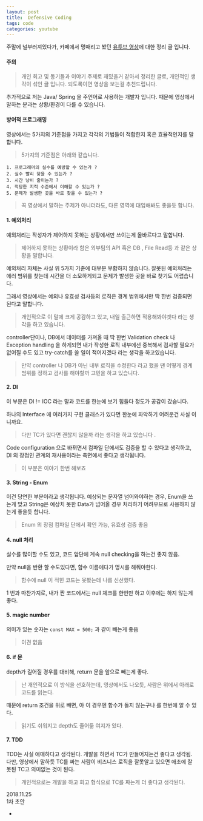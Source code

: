 ```yaml
---
layout: post
title:  Defensive Coding
tags: code
categories: youtube
---
```


주말에 널부러져있다가, 카페에서 멍때리고 봤던 [유투브 영상](https://www.youtube.com/watch?v=yBgvkO-GtFk)에 대한 정리 글 입니다.

#### 주의

> 개인 회고 및 동기들과 이야기 주제로 재밌을거 같아서 정리한 글로, 개인적인 생각이 섞인 글 입니다. 되도록이면 영상을 보는걸 추천드립니다.

추가적으로 저는 Java/ Spring 을 주언어로 사용하는 개발자 입니다.
때문에 영상에서 말하는 분과는 상황/환경이 다를 수 있습니다.


#### 방어적 프로그래밍

영상에서는 5가지의 기준점을 가지고 각각의 기법들이 적합한지 혹은 효율적인지를 말합니다.

> 5가지의 기준점은 아래와 같습니다.

```
1. 프로그래머의 실수를 예방할 수 있는가 ?
2. 실수 빨리 찾을 수 있는가 ?
3. 시간 낭비 줄이는가 ?
4. 적당한 지적 수준에서 이해할 수 있는가 ?
5. 문제가 발생한 곳을 바로 찾을 수 있는가 ?
```

> 꼭 영상에서 말하는 주제가 아니더라도, 다른 영역에 대입해봐도 좋을듯 합니다.


#### 1. 예외처리

예외처리는 작성자가 제어하지 못하는 상황에서만 쓰이는게 올바르다고 말합니다.

> 제어하지 못하는 상황이라 함은 외부팀의 API 혹은 DB , File Read등 과 같은 상황을 말합니다.

예외처리 자체는 사실 위 5가지 기준에 대부분 부합하지 않습니다.
잘못된 예외처리는 에러 범위를 찾는데 시간을 더 소모하게되고 문제가 발생한 곳을 바로 찾기도 어렵습니다.

그래서 영상에서는 예외나 유효성 검사등의 로직은 경계 범위에서만 딱 한번 검증되면 된다고 말합니다.

> 개인적으로 이 말에 크게 공감하고 있고, 내일 출근하면 적용해봐야겟다 라는 생각을 하고 있습니다.

controller단이나, DB에서 데이터를 가져올 때 딱 한번 Validation check 나 Exception handling 을 하게되면 내가 작성한 로직 내부에선 중복해서 검사할 필요가 없어질 수도 있고 try-catch를 쓸 일이 적어지겠다 라는 생각을 하고있습니다.

> 만약 controller 나 DB가 아닌 내부 로직을 수정한다 라고 했을 땐 어떻게 경계범위를 정하고 검사를 해야할까 고민을 하고 있습니다.


#### 2. DI

이 부분은 DI != IOC 라는 말과 코드를 한눈에 보기 힘들다 정도가 공감이 갔습니다.

하나의 Interface 에 여러가지 구현 클래스가 있다면 한눈에 파악하기 어려운건 사실 이니까요.

> 다만 TC가 있다면 괜찮지 않을까 라는 생각을 하고 있습니다 .

Code configuration 으로 바뀌면서 컴파일 단에서도 검증을 할 수 있다고 생각하고, DI 의 장점인 관계의 재사용이라는 측면에서 좋다고 생각됩니다.

> 이 부분은 이야기 한번 해보죠


#### 3. String - Enum

이건 당연한 부분이라고 생각됩니다.
예상되는 문자열 넘어와야하는 경우, Enum을 쓰는게 맞고 String은 예상치 못한 Data가 넘어올 경우 처리하기 어려우므로 사용하지 않는게 좋을듯 합니다.

> Enum 의 장점 컴파일 단에서 확인 가능, 유효성 검증 좋음


#### 4. null 처리

실수를 많이할 수도 있고, 코드 앞단에 계속 null checking을 하는건 좋지 않음.

만약 null을 반환 할 수도있다면, 함수 이름에다가 명시를 해줘야한다.

> 함수에 null 이 적힌 코드는 못봤는데 나름 신선했다.

1 번과 마찬가지로, 내가 짠 코드에서는 null 체크를 한번만 하고 이후에는 하지 않는게 좋다.

#### 5. magic number

의미가 있는 숫자는 `const MAX = 500;` 과 같이 빼는게 좋음

> 이견 없음

#### 6. if 문

depth가 길어질 경우를 대비해, return 문을 앞으로 빼는게 좋다.

> 난 개인적으로 이 방식을 선호하는데, 영상에서도 나오듯, 사람은 위에서 아래로 코드를 읽는다.

때문에 return 조건을 위로 빼면, 아 이 경우엔 함수가 돌지 않는구나 를 한번에 알 수 있다.


> 읽기도 쉬워지고 depth도 줄어듦 여지가 있다.

#### 7. TDD

TDD는 사실 애매하다고 생각된다.
개발을 하면서 TC가 만들어지는건 좋다고 생각됨.
다만, 영상에서 말하듯 TC를 짜는 사람이 비즈니스 로직을 잘못알고 있으면 애초에 잘못된 TC고 의미없는 것이 된다.

> 개인적으로는 개발을 하고 회고 형식으로 TC를 짜는게 더 좋다고 생각된다.


2018.11.25   
1차 초안







-
